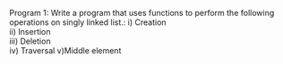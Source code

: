Program 1:
Write a program that uses functions to perform the following operations on singly linked list.:
 i) Creation    
ii) Insertion   
iii) Deletion    
iv) Traversal
v)Middle element
